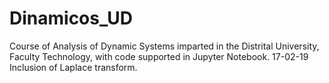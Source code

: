 # Dinamicos_UD
Course of Analysis of Dynamic Systems imparted in the Distrital University, Faculty Technology, with code supported in Jupyter Notebook.
17-02-19 Inclusion of Laplace transform.
